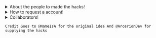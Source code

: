 <details>
  <summary>About the people to made the hacks!</summary>
 <hr />
 Currently, manually hacking Prodigy Math Game on mobile devices is not possible to do manually, which is why I have created this station. All hacked accounts are made using hacks created by
            <a href="http://github.com/Prodigy-Hacking/ProdigyMathGameHacking/">ProdigyMathGameHacking</a>. <b>An order of any amount of accounts are free</b>
          .  The ProdigyMathGameHacking Code of Conduct does apply. My motiviation is the same as ProdigyMathGameHacking:
            <blockquote style="border-left: 5px solid #ddd; padding-left: 10px;">
                We're not trying to break the game because we're evil. We just wanted to help Prodigy become more secure, but they've ignored our emails and our requests to talk.
                <br/>
                Because of that we're just publicly showing hacks! That, and it's also just fun ;)
                <br/>
                All of our hacks are open source, and free. No paywalls, no ads, and no Patreon.
            </blockquote>

</details>

<details>

<summary>How to request a account!</summary>

If you have any questions, email
            <a href="mailto:calebthehufflepuff@gmail.com">calebthehufflepuff@gmail.com</a> - if you'd like to make an order, please click the button below.
            <br/><br/>
            If you'd like to learn more about this project, see <a href="https://github.com/CRobbins0867/ProdigyHacking--MobileHacking/discussions/23">here</a>.
        </div>
        
   <a href="https://github.com/CRobbins0867/ProdigyHacking--MobileHacking/issues/new?assignees=&labels=&template=account-request-.md"
        class="blockButton">Click here to request a account</a>
    
   </body>
</html>

</details>

<details>
  <summary>Collaborators!</summary>
 
 ## Current Collaborators

- [CRobbins0867](https://github.com/CRobbins0867)
- [hostedposted](https://github.com/hostedposted)
- [irhrhd](https://github.com/irhrhd)
- [PixelWolf1](https://github.com/PixelWolf1)
- [Prodigy-hack-yt](https://github.com/Prodigy-hack-yt)








## Retired Collaborators
- [PrinceHughJass](https://github.com/PrinceHughJass)


</details>




    Credit Goes to @NameIsA for the original idea And @ArcerionDev for supplying the hacks
 
